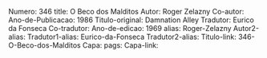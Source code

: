 Numero: 346
title: O Beco dos Malditos
Autor: Roger Zelazny
Co-autor: 
Ano-de-Publicacao: 1986
Titulo-original: Damnation Alley
Tradutor: Eurico da Fonseca
Co-tradutor: 
Ano-de-edicao: 1969
alias: Roger-Zelazny
Autor2-alias: 
Tradutor1-alias: Eurico-da-Fonseca
Tradutor2-alias: 
Titulo-link: 346-O-Beco-dos-Malditos
Capa: 
pags: 
Capa-link: 